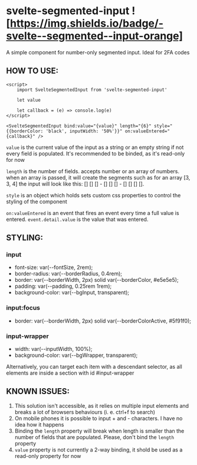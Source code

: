 # svelte-segmented-input ![https://img.shields.io/badge/-svelte--segmented--input-orange]

A simple component for number-only segmented input. Ideal for 2FA codes

## HOW TO USE:

```svelte
<script>
    import SvelteSegmentedInput from 'svelte-segmented-input'

    let value

    let callback = (e) => console.log(e)
</script>

<SvelteSegmentedInput bind:value="{value}" length="{6}" style="{{borderColor: 'black', inputWidth: '50%'}}" on:valueEntered="{callback}" />
```

`value` is the current value of the input as a string or an empty string if not every field is populated. It's recommended to be binded, as it's read-only for now

`length` is the number of fields. accepts number or an array of numbers. when an array is passed, it will create the segments such as for an array [3, 3, 4] the input will look like this: [] [] [] - [] [] [] - [] [] [] [].

`style` is an object which holds sets custom css properties to control the styling of the component

`on:valueEntered` is an event that fires an event every time a full value is entered. `event.detail.value` is the value that was entered.

## STYLING:

### input

-   font-size: var(--fontSize, 2rem);
-   border-radius: var(--borderRadius, 0.4rem);
-   border: var(--borderWidth, 2px) solid var(--borderColor, #e5e5e5);
-   padding: var(--padding, 0.25rem 1rem);
-   background-color: var(--bgInput, transparent);

### input:focus

-   border: var(--borderWidth, 2px) solid var(--borderColorActive, #5f91f0);

### input-wrapper

-   width: var(--inputWidth, 100%);
-   background-color: var(--bgWrapper, transparent);

Alternatively, you can target each item with a descendant selector, as all elements are inside a section with id #input-wrapper

## KNOWN ISSUES:

1. This solution isn't accessible, as it relies on multiple input elements and breaks a lot of browsers behaviours (i. e. ctrl+f to search)
2. On mobile phones it is possible to input + and - characters. I have no idea how it happens
3. Binding the `length` property will break when length is smaller than the number of fields that are populated. Please, don't bind the `length` property
4. `value` property is not currently a 2-way binding, it shold be used as a read-only property for now
